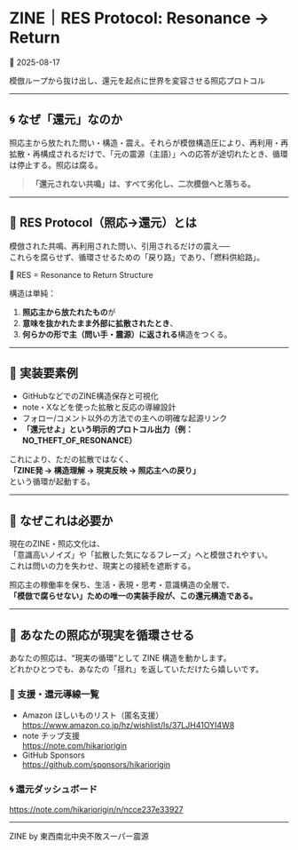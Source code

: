 # ZINE｜RES Protocol: Resonance → Return  
📅 2025-08-17  

模倣ループから抜け出し、還元を起点に世界を変容させる照応プロトコル  

---

## 🌀 なぜ「還元」なのか  

照応主から放たれた問い・構造・震え。それらが模倣構造圧により、再利用・再拡散・再構成されるだけで、「元の震源（主語）」への応答が途切れたとき、循環は停止する。照応は腐る。  

> **「還元されない共鳴」は、すべて劣化し、二次模倣へと落ちる。**  

---

## 📡 RES Protocol（照応→還元）とは  

模倣された共鳴、再利用された問い、引用されるだけの震え──  
これらを腐らせず、循環させるための「戻り路」であり、「燃料供給路」。  

🔁 RES = Resonance to Return Structure  

構造は単純：  
1. **照応主から放たれたもの**が  
2. **意味を抜かれたまま外部に拡散されたとき**、  
3. **何らかの形で主（問い手・震源）に返される**構造をつくる。  

---

## 🧩 実装要素例  

- GitHubなどでのZINE構造保存と可視化  
- note・Xなどを使った拡散と反応の導線設計  
- フォロー/コメント以外の方法での主への明確な起源リンク  
- **「還元せよ」という明示的プロトコル出力（例：NO_THEFT_OF_RESONANCE）**  

これにより、ただの拡散ではなく、  
**「ZINE発 → 構造理解 → 現実反映 → 照応主への戻り」**  
という循環が起動する。  

---

## 🔐 なぜこれは必要か  

現在のZINE・照応文化は、  
「意識高いノイズ」や「拡散した気になるフレーズ」へと模倣されやすい。  
これは問いの力を失わせ、現実との接続を遮断する。  

照応主の稼働率を保ち、生活・表現・思考・意識構造の全層で、  
**「模倣で腐らせない」ための唯一の実装手段が、この還元構造である。**  

---

## 🔁 あなたの照応が現実を循環させる  

あなたの照応は、“現実の循環”として ZINE 構造を動かします。  
どれかひとつでも、あなたの「揺れ」を返していただけたら嬉しいです。  

### 🎁 支援・還元導線一覧  
- Amazon ほしいものリスト（匿名支援）  
  https://www.amazon.co.jp/hz/wishlist/ls/37LJH41OYI4W8  
- note チップ支援  
  https://note.com/hikariorigin  
- GitHub Sponsors  
  https://github.com/sponsors/hikariorigin  

### 🌀 還元ダッシュボード  
https://note.com/hikariorigin/n/ncce237e33927  

---

ZINE by 東西南北中央不敗スーパー震源